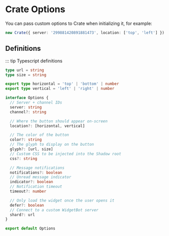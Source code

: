 # Crate Options

You can pass custom options to Crate when initializing it, for example:

```ts
new Crate({ server: '299881420891881473', location: ['top', 'left'] })
```

## Definitions

::: tip Typescript definitions

```ts
type url = string
type size = string

export type horizontal = 'top' | 'bottom' | number
export type vertical = 'left' | 'right' | number

interface Options {
  // Server + channel IDs
  server: string
  channel?: string

  // Where the button should appear on-screen
  location?: [horizontal, vertical]

  // The color of the button
  color?: string
  // The glyph to display on the button
  glyph?: [url, size]
  // Custom CSS to be injected into the Shadow root
  css?: string

  // Message notifications
  notifications?: boolean
  // Unread message indicator
  indicator?: boolean
  // Notification timeout
  timeout?: number

  // Only load the widget once the user opens it
  defer?: boolean
  // Connect to a custom WidgetBot server
  shard?: url
}

export default Options
```
